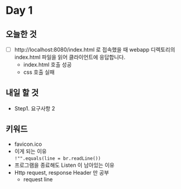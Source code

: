 # Day 1

## 오늘한 것
- [ ] http://localhost:8080/index.html 로 접속했을 때 webapp 디렉토리의 index.html 파일을 읽어 클라이언트에 응답합니다.
    - index.html 호출 성공
    - css 호출 실패
    
## 내일 할 것
- Step1. 요구사항 2

## 키워드
- favicon.ico
- 이게 되는 이유  
`!"".equals(line = br.readLine())`
- 프로그램을 종료해도 Listen 이 남아있는 이유
-  Http request, response Header 만 공부
    - request line 

